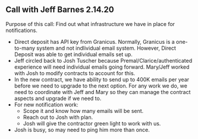 ## Call with Jeff Barnes 2.14.20

Purpose of this call: Find out what infrastructure we have in place for notifications.

- Direct deposit has API key from Granicus. Normally, Granicus is a one-to-many system and not indlividual email system. However, Direct Deposit was able to get individual emails set up. 
- Jeff circled back to Josh Tuscher because Premal/Clarice/authenticated experience will need individual emails going forward. Mary/Jeff worked with Josh to modify contracts to account for this.
- In the new contract, we have ability to send up to 400K emails per year before we need to upgrade to the next option. For any work we do, we need to coordinate with Jeff and Mary so they can manage the contract aspects and upgrade if we need to.
- For new notification work:
  - Scope it and know how many emails will be sent.
  - Reach out to Josh with plan.
  - Josh will give the contractor green light to work with us.
- Josh is busy, so may need to ping him more than once.
